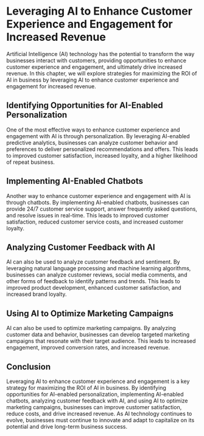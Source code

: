 Leveraging AI to Enhance Customer Experience and Engagement for Increased Revenue
=================================================================================================================================================

Artificial Intelligence (AI) technology has the potential to transform the way businesses interact with customers, providing opportunities to enhance customer experience and engagement, and ultimately drive increased revenue. In this chapter, we will explore strategies for maximizing the ROI of AI in business by leveraging AI to enhance customer experience and engagement for increased revenue.

Identifying Opportunities for AI-Enabled Personalization
--------------------------------------------------------

One of the most effective ways to enhance customer experience and engagement with AI is through personalization. By leveraging AI-enabled predictive analytics, businesses can analyze customer behavior and preferences to deliver personalized recommendations and offers. This leads to improved customer satisfaction, increased loyalty, and a higher likelihood of repeat business.

Implementing AI-Enabled Chatbots
--------------------------------

Another way to enhance customer experience and engagement with AI is through chatbots. By implementing AI-enabled chatbots, businesses can provide 24/7 customer service support, answer frequently asked questions, and resolve issues in real-time. This leads to improved customer satisfaction, reduced customer service costs, and increased customer loyalty.

Analyzing Customer Feedback with AI
-----------------------------------

AI can also be used to analyze customer feedback and sentiment. By leveraging natural language processing and machine learning algorithms, businesses can analyze customer reviews, social media comments, and other forms of feedback to identify patterns and trends. This leads to improved product development, enhanced customer satisfaction, and increased brand loyalty.

Using AI to Optimize Marketing Campaigns
----------------------------------------

AI can also be used to optimize marketing campaigns. By analyzing customer data and behavior, businesses can develop targeted marketing campaigns that resonate with their target audience. This leads to increased engagement, improved conversion rates, and increased revenue.

Conclusion
----------

Leveraging AI to enhance customer experience and engagement is a key strategy for maximizing the ROI of AI in business. By identifying opportunities for AI-enabled personalization, implementing AI-enabled chatbots, analyzing customer feedback with AI, and using AI to optimize marketing campaigns, businesses can improve customer satisfaction, reduce costs, and drive increased revenue. As AI technology continues to evolve, businesses must continue to innovate and adapt to capitalize on its potential and drive long-term business success.
